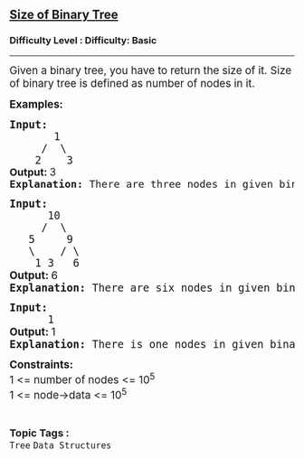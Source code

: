 <h2><a href="https://www.geeksforgeeks.org/problems/size-of-binary-tree/1?page=1&category=Heap&sortBy=difficulty">Size of Binary Tree</a></h2><h3>Difficulty Level : Difficulty: Basic</h3><hr><div class="problems_problem_content__Xm_eO"><p><span style="font-size: 14pt;">Given a binary tree, you have to return the size of it. Size of binary tree is defined as number of nodes in it.</span></p>
<p><span style="font-size: 14pt;"><strong>Examples:</strong></span></p>
<pre><span style="font-size: 14pt;"><strong>Input:</strong>      <br>       1</span><br><span style="font-size: 14pt;">  &nbsp; &nbsp;/  \</span><br><span style="font-size: 14pt;">  &nbsp; 2&nbsp; &nbsp; 3<br></span><strong style="font-size: 18px; font-family: -apple-system, BlinkMacSystemFont, 'Segoe UI', Roboto, Oxygen, Ubuntu, Cantarell, 'Open Sans', 'Helvetica Neue', sans-serif;">Output: </strong><span style="font-size: 18px; font-family: -apple-system, BlinkMacSystemFont, 'Segoe UI', Roboto, Oxygen, Ubuntu, Cantarell, 'Open Sans', 'Helvetica Neue', sans-serif;">3<br></span><span style="font-size: 18px;"><strong>Explanation: </strong>There are three nodes in given binary tree.</span></pre>
<pre><span style="font-size: 14pt;"><strong>Input:<br></strong>      10</span><br><span style="font-size: 14pt;">    &nbsp;/&nbsp; \</span><br><span style="font-size: 14pt;">  &nbsp;5&nbsp;  &nbsp; 9</span><br><span style="font-size: 14pt;">  &nbsp;\&nbsp; &nbsp; / \</span><br><span style="font-size: 14pt;">  &nbsp; 1 3&nbsp; &nbsp;6<br></span><strong style="font-size: 14pt; font-family: -apple-system, BlinkMacSystemFont, 'Segoe UI', Roboto, Oxygen, Ubuntu, Cantarell, 'Open Sans', 'Helvetica Neue', sans-serif;">Output: </strong><span style="font-size: 14pt; font-family: -apple-system, BlinkMacSystemFont, 'Segoe UI', Roboto, Oxygen, Ubuntu, Cantarell, 'Open Sans', 'Helvetica Neue', sans-serif;">6<br></span><span style="font-size: 14pt;"><strong>Explanation: </strong>There are six nodes in given binary tree.<br></span></pre>
<pre><span style="font-size: 14pt;"><strong>Input:<br></strong>      1</span><span style="font-size: 14pt;"><br></span><strong style="font-size: 14pt; font-family: -apple-system, BlinkMacSystemFont, 'Segoe UI', Roboto, Oxygen, Ubuntu, Cantarell, 'Open Sans', 'Helvetica Neue', sans-serif;">Output: </strong><span style="font-size: 14pt; font-family: -apple-system, BlinkMacSystemFont, 'Segoe UI', Roboto, Oxygen, Ubuntu, Cantarell, 'Open Sans', 'Helvetica Neue', sans-serif;">1<br></span><span style="font-size: 14pt;"><strong>Explanation: </strong>There is one nodes in given binary tree.</span></pre>
<p><span style="font-size: 14pt;"><strong>Constraints:</strong><br>1 &lt;= number of nodes &lt;= 10<sup>5<br></sup>1 &lt;= node-&gt;data &lt;= 10<sup>5</sup></span></p></div><br><p><span style=font-size:18px><strong>Topic Tags : </strong><br><code>Tree</code>&nbsp;<code>Data Structures</code>&nbsp;